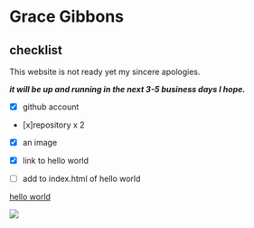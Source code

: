 # Grace Gibbons

## checklist

This website is not ready yet my sincere apologies.

***it will be up and running in the next 3-5 business days I hope.***

- [x] github account
      
- [x]repository x 2

- [x] an image

- [x]  link to hello world

- [ ]  add to index.html of hello world 



[hello world](https://gibbons07.github.io/hellloworld)

![](https://d1jyxxz9imt9yb.cloudfront.net/animal/429/meta_image/regular/hippo_3.jpg) 


